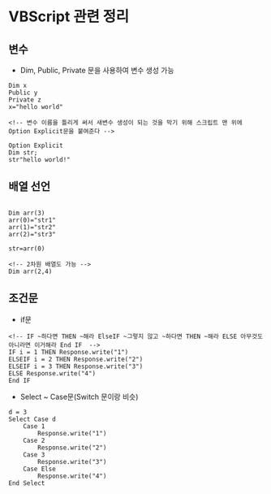 # VBScript 관련 정리

## 변수

- Dim, Public, Private 문을 사용하여 변수 생성 가능

```VB
Dim x
Public y
Private z
x="hello world"

<!-- 변수 이름을 틀리게 써서 새변수 생성이 되는 것을 막기 위해 스크립트 맨 위에 Option Explicit문을 붙여준다 -->

Option Explicit
Dim str;
str"hello world!"
```

## 배열 선언

```VB

Dim arr(3)
arr(0)="str1"
arr(1)="str2"
arr(2)="str3"

str=arr(0)

<!-- 2차원 배열도 가능 -->
Dim arr(2,4)
```

## 조건문

- if문

```VB
<!-- IF ~하다면 THEN ~해라 ElseIF ~그렇지 않고 ~하다면 THEN ~해라 ELSE 아무것도 아니라면 이거해라 End IF  -->
IF i = 1 THEN Response.write("1")
ELSEIF i = 2 THEN Response.write("2")
ELSEIF i = 3 THEN Response.write("3")
ELSE Response.write("4")
End IF
```

- Select ~ Case문(Switch 문이랑 비슷)

```VB
d = 3
Select Case d
    Case 1
        Response.write("1")
    Case 2
        Response.write("2")
    Case 3
        Response.write("3")
    Case Else
        Response.write("4")
End Select
```
